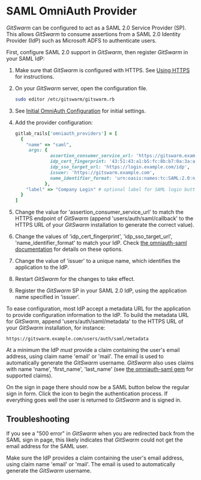 # SAML OmniAuth Provider

$GitSwarm$ can be configured to act as a SAML 2.0 Service Provider (SP).
This allows $GitSwarm$ to consume assertions from a SAML 2.0 Identity
Provider (IdP) such as Microsoft ADFS to authenticate users. 

First, configure SAML 2.0 support in $GitSwarm$, then register $GitSwarm$
in your SAML IdP:

1.  Make sure that $GitSwarm$ is configured with HTTPS. See [Using
    HTTPS](../install/installation.md#using-https) for instructions.

1.  On your $GitSwarm$ server, open the configuration file.

    ```bash
    sudo editor /etc/gitswarm/gitswarm.rb
    ```

1.  See [Initial OmniAuth
    Configuration](omniauth.md#initial-omniauth-configuration) for initial
    settings.

1.  Add the provider configuration:

    ```ruby
    gitlab_rails['omniauth_providers'] = [
      {
        "name" => "saml",
         args: {
                 assertion_consumer_service_url: 'https://gitswarm.example.com/users/auth/saml/callback',
                 idp_cert_fingerprint: '43:51:43:a1:b5:fc:8b:b7:0a:3a:a9:b1:0f:66:73:a8',
                 idp_sso_target_url: 'https://login.example.com/idp',
                 issuer: 'https://gitswarm.example.com',
                 name_identifier_format: 'urn:oasis:names:tc:SAML:2.0:nameid-format:transient'
               },
        "label" => "Company Login" # optional label for SAML login button, defaults to "Saml"
      }
    ]
    ```

1.  Change the value for 'assertion_consumer_service_url' to match the
    HTTPS endpoint of $GitSwarm$ (append 'users/auth/saml/callback' to the
    HTTPS URL of your $GitSwarm$ installation to generate the correct
    value). 

1.  Change the values of 'idp_cert_fingerprint', 'idp_sso_target_url',
    'name_identifier_format' to match your IdP. Check [the omniauth-saml
    documentation](https://github.com/PracticallyGreen/omniauth-saml) for
    details on these options.

1.  Change the value of 'issuer' to a unique name, which identifies the
    application to the IdP.

1.  Restart $GitSwarm$ for the changes to take effect.

1.  Register the $GitSwarm$ SP in your SAML 2.0 IdP, using the application
    name specified in 'issuer'. 

To ease configuration, most IdP accept a metadata URL for the application
to provide configuration information to the IdP. To build the metadata URL
for $GitSwarm$, append 'users/auth/saml/metadata' to the HTTPS URL of your
$GitSwarm$ installation, for instance:

```
https://gitswarm.example.com/users/auth/saml/metadata
```

At a minimum the IdP *must* provide a claim containing the user's email
address, using claim name 'email' or 'mail'. The email is used to
automatically generate the $GitSwarm$ username. $GitSwarm$ also uses
claims with name 'name', 'first_name', 'last_name' (see [the omniauth-saml
gem](https://github.com/PracticallyGreen/omniauth-saml/blob/master/lib/omniauth/strategies/saml.rb)
for supported claims).

On the sign in page there should now be a SAML button below the regular
sign in form. Click the icon to begin the authentication process. If
everything goes well the user is returned to $GitSwarm$ and is signed in.

## Troubleshooting

If you see a "500 error" in $GitSwarm$ when you are redirected back from
the SAML sign in page, this likely indicates that $GitSwarm$ could not get
the email address for the SAML user.

Make sure the IdP provides a claim containing the user's email address,
using claim name 'email' or 'mail'. The email is used to automatically
generate the $GitSwarm$ username.
